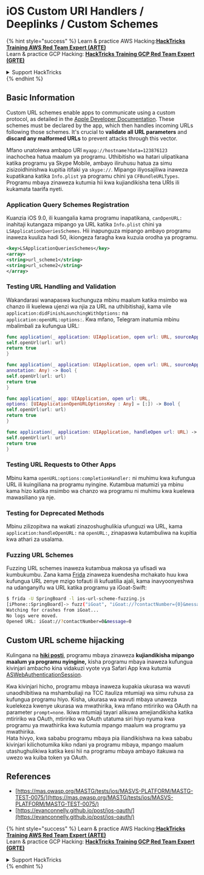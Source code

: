 # iOS Custom URI Handlers / Deeplinks / Custom Schemes

{% hint style="success" %}
Learn & practice AWS Hacking:<img src="../../.gitbook/assets/arte.png" alt="" data-size="line">[**HackTricks Training AWS Red Team Expert (ARTE)**](https://training.hacktricks.xyz/courses/arte)<img src="../../.gitbook/assets/arte.png" alt="" data-size="line">\
Learn & practice GCP Hacking: <img src="../../.gitbook/assets/grte.png" alt="" data-size="line">[**HackTricks Training GCP Red Team Expert (GRTE)**<img src="../../.gitbook/assets/grte.png" alt="" data-size="line">](https://training.hacktricks.xyz/courses/grte)

<details>

<summary>Support HackTricks</summary>

* Check the [**subscription plans**](https://github.com/sponsors/carlospolop)!
* **Join the** 💬 [**Discord group**](https://discord.gg/hRep4RUj7f) or the [**telegram group**](https://t.me/peass) or **follow** us on **Twitter** 🐦 [**@hacktricks\_live**](https://twitter.com/hacktricks\_live)**.**
* **Share hacking tricks by submitting PRs to the** [**HackTricks**](https://github.com/carlospolop/hacktricks) and [**HackTricks Cloud**](https://github.com/carlospolop/hacktricks-cloud) github repos.

</details>
{% endhint %}

## Basic Information

Custom URL schemes enable apps to communicate using a custom protocol, as detailed in the [Apple Developer Documentation](https://developer.apple.com/library/content/documentation/iPhone/Conceptual/iPhoneOSProgrammingGuide/Inter-AppCommunication/Inter-AppCommunication.html#//apple\_ref/doc/uid/TP40007072-CH6-SW1). These schemes must be declared by the app, which then handles incoming URLs following those schemes. It's crucial to **validate all URL parameters** and **discard any malformed URLs** to prevent attacks through this vector.

Mfano unatolewa ambapo URI `myapp://hostname?data=123876123` inachochea hatua maalum ya programu. Uthibitisho wa hatari ulipatikana katika programu ya Skype Mobile, ambayo iliruhusu hatua za simu zisizoidhinishwa kupitia itifaki ya `skype://`. Mipango iliyosajiliwa inaweza kupatikana katika `Info.plist` ya programu chini ya `CFBundleURLTypes`. Programu mbaya zinaweza kutumia hii kwa kujiandikisha tena URIs ili kukamata taarifa nyeti.

### Application Query Schemes Registration

Kuanzia iOS 9.0, ili kuangalia kama programu inapatikana, `canOpenURL:` inahitaji kutangaza mipango ya URL katika `Info.plist` chini ya `LSApplicationQueriesSchemes`. Hii inapunguza mipango ambayo programu inaweza kuuliza hadi 50, ikiongeza faragha kwa kuzuia orodha ya programu.
```xml
<key>LSApplicationQueriesSchemes</key>
<array>
<string>url_scheme1</string>
<string>url_scheme2</string>
</array>
```
### Testing URL Handling and Validation

Wakandarasi wanapaswa kuchunguza mbinu maalum katika msimbo wa chanzo ili kuelewa ujenzi wa njia za URL na uthibitishaji, kama vile `application:didFinishLaunchingWithOptions:` na `application:openURL:options:`. Kwa mfano, Telegram inatumia mbinu mbalimbali za kufungua URL:
```swift
func application(_ application: UIApplication, open url: URL, sourceApplication: String?) -> Bool {
self.openUrl(url: url)
return true
}

func application(_ application: UIApplication, open url: URL, sourceApplication: String?,
annotation: Any) -> Bool {
self.openUrl(url: url)
return true
}

func application(_ app: UIApplication, open url: URL,
options: [UIApplicationOpenURLOptionsKey : Any] = [:]) -> Bool {
self.openUrl(url: url)
return true
}

func application(_ application: UIApplication, handleOpen url: URL) -> Bool {
self.openUrl(url: url)
return true
}
```
### Testing URL Requests to Other Apps

Mbinu kama `openURL:options:completionHandler:` ni muhimu kwa kufungua URL ili kuingiliana na programu nyingine. Kutambua matumizi ya mbinu kama hizo katika msimbo wa chanzo wa programu ni muhimu kwa kuelewa mawasiliano ya nje.

### Testing for Deprecated Methods

Mbinu zilizopitwa na wakati zinazoshughulikia ufunguzi wa URL, kama `application:handleOpenURL:` na `openURL:`, zinapaswa kutambuliwa na kupitia kwa athari za usalama.

### Fuzzing URL Schemes

Fuzzing URL schemes inaweza kutambua makosa ya ufisadi wa kumbukumbu. Zana kama [Frida](https://codeshare.frida.re/@dki/ios-url-scheme-fuzzing/) zinaweza kuendesha mchakato huu kwa kufungua URL zenye mzigo tofauti ili kufuatilia ajali, kama inavyoonyeshwa na udanganyifu wa URL katika programu ya iGoat-Swift:
```bash
$ frida -U SpringBoard -l ios-url-scheme-fuzzing.js
[iPhone::SpringBoard]-> fuzz("iGoat", "iGoat://?contactNumber={0}&message={0}")
Watching for crashes from iGoat...
No logs were moved.
Opened URL: iGoat://?contactNumber=0&message=0
```
## Custom URL scheme hijacking

Kulingana na [**hiki posti**](https://evanconnelly.github.io/post/ios-oauth/), programu mbaya zinaweza **kujiandikisha mipango maalum ya programu nyingine,** kisha programu mbaya inaweza kufungua kivinjari ambacho kina vidakuzi vyote vya Safari App kwa kutumia [ASWebAuthenticationSession](https://developer.apple.com/documentation/authenticationservices/aswebauthenticationsession/2990952-init#parameters).&#x20;

Kwa kivinjari hicho, programu mbaya inaweza kupakia ukurasa wa wavuti unaodhibitiwa na mshambuliaji na TCC itauliza mtumiaji wa simu ruhusa za kufungua programu hiyo. Kisha, ukurasa wa wavuti mbaya unaweza kuelekeza kwenye ukurasa wa mwathirika, kwa mfano mtiririko wa OAuth na parameter `prompt=none`. Ikiwa mtumiaji tayari alikuwa amejiandikisha katika mtiririko wa OAuth, mtiririko wa OAuth utatuma siri hiyo nyuma kwa programu ya mwathirika kwa kutumia mpango maalum wa programu ya mwathirika.\
Hata hivyo, kwa sababu programu mbaya pia iliandikishwa na kwa sababu kivinjari kilichotumika kiko ndani ya programu mbaya, mpango maalum utashughulikiwa katika kesi hii na programu mbaya ambayo itakuwa na uwezo wa kuiba token ya OAuth.

## References

* [https://mas.owasp.org/MASTG/tests/ios/MASVS-PLATFORM/MASTG-TEST-0075/](https://mas.owasp.org/MASTG/tests/ios/MASVS-PLATFORM/MASTG-TEST-0075/)
* [https://evanconnelly.github.io/post/ios-oauth/](https://evanconnelly.github.io/post/ios-oauth/)

{% hint style="success" %}
Learn & practice AWS Hacking:<img src="../../.gitbook/assets/arte.png" alt="" data-size="line">[**HackTricks Training AWS Red Team Expert (ARTE)**](https://training.hacktricks.xyz/courses/arte)<img src="../../.gitbook/assets/arte.png" alt="" data-size="line">\
Learn & practice GCP Hacking: <img src="../../.gitbook/assets/grte.png" alt="" data-size="line">[**HackTricks Training GCP Red Team Expert (GRTE)**<img src="../../.gitbook/assets/grte.png" alt="" data-size="line">](https://training.hacktricks.xyz/courses/grte)

<details>

<summary>Support HackTricks</summary>

* Check the [**subscription plans**](https://github.com/sponsors/carlospolop)!
* **Join the** 💬 [**Discord group**](https://discord.gg/hRep4RUj7f) or the [**telegram group**](https://t.me/peass) or **follow** us on **Twitter** 🐦 [**@hacktricks\_live**](https://twitter.com/hacktricks\_live)**.**
* **Share hacking tricks by submitting PRs to the** [**HackTricks**](https://github.com/carlospolop/hacktricks) and [**HackTricks Cloud**](https://github.com/carlospolop/hacktricks-cloud) github repos.

</details>
{% endhint %}

